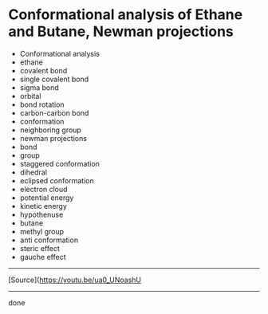 # Conformational analysis of Ethane and Butane, Newman projections

- Conformational analysis
- ethane
- covalent bond
- single covalent bond
- sigma bond
- orbital
- bond rotation
- carbon-carbon bond
- conformation
- neighboring group
- newman projections
- bond
- group
- staggered conformation
- dihedral
- eclipsed conformation
- electron cloud
- potential energy
- kinetic energy
- hypothenuse
- butane
- methyl group
- anti conformation
- steric effect
- gauche effect

***

[Source](https://youtu.be/ua0_UNoashU

***

done